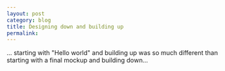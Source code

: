 ```yaml
---
layout: post
category: blog
title: Designing down and building up
permalink: 
---
```


... starting with "Hello world" and building up was so much different than starting with a final mockup and building down...